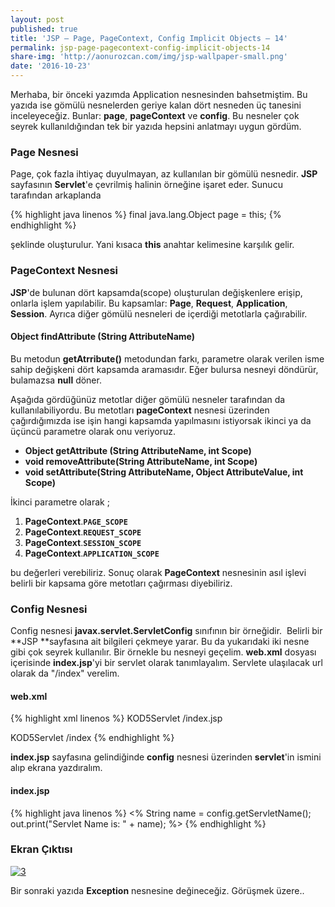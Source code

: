 ```yaml
---
layout: post
published: true
title: 'JSP – Page, PageContext, Config Implicit Objects – 14'
permalink: jsp-page-pagecontext-config-implicit-objects-14
share-img: 'http://aonurozcan.com/img/jsp-wallpaper-small.png'
date: '2016-10-23'
---
```

Merhaba, bir önceki yazımda Application nesnesinden bahsetmiştim. Bu yazıda ise gömülü nesnelerden geriye kalan dört nesneden üç tanesini inceleyeceğiz. Bunlar: **page**, **pageContext** ve **config**. Bu nesneler çok seyrek kullanıldığından tek bir yazıda hepsini anlatmayı uygun gördüm.

### Page Nesnesi
Page, çok fazla ihtiyaç duyulmayan, az kullanılan bir gömülü nesnedir. **JSP** sayfasının **Servlet**'e çevrilmiş halinin örneğine işaret eder. Sunucu tarafından arkaplanda

{% highlight java linenos %}
final java.lang.Object page = this;
{% endhighlight %}

şeklinde oluşturulur. Yani kısaca **this** anahtar kelimesine karşılık gelir.

### PageContext Nesnesi
**JSP**'de bulunan dört kapsamda(scope) oluşturulan değişkenlere erişip, onlarla işlem yapılabilir. Bu kapsamlar: **Page**, **Request**, **Application**, **Session**. 
Ayrıca diğer gömülü nesneleri de içerdiği metotlarla çağırabilir. 

#### Object findAttribute (String AttributeName)
Bu metodun **getAtrribute()** metodundan farkı, parametre olarak verilen isme sahip değişkeni dört kapsamda aramasıdır. Eğer bulursa nesneyi döndürür, bulamazsa **null** döner.

Aşağıda gördüğünüz metotlar diğer gömülü nesneler tarafından da kullanılabiliyordu. Bu metotları **pageContext** nesnesi üzerinden çağırdığımızda ise işin hangi kapsamda yapılmasını istiyorsak ikinci ya da üçüncü parametre olarak onu veriyoruz. 

* **Object getAttribute (String AttributeName, int Scope)**
* **void removeAttribute(String AttributeName, int Scope)**
* **void setAttribute(String AttributeName, Object AttributeValue, int Scope)**

İkinci parametre olarak ;

1.  **PageContext**.**``PAGE_SCOPE``**
2.  **PageContext**.**``REQUEST_SCOPE``**
3.  **PageContext**.**``SESSION_SCOPE``**
4.  **PageContext**.**``APPLICATION_SCOPE``**

bu değerleri verebiliriz. Sonuç olarak **PageContext** nesnesinin asıl işlevi belirli bir kapsama göre metotları çağırması diyebiliriz.

### Config Nesnesi

Config nesnesi **javax.servlet.ServletConfig** sınıfının bir örneğidir.  Belirli bir **JSP **sayfasına ait bilgileri çekmeye yarar. Bu da yukarıdaki iki nesne gibi çok seyrek kullanılır. Bir örnekle bu nesneyi geçelim. **web.xml** dosyası içerisinde **index.jsp**'yi bir servlet olarak tanımlayalım. Servlete ulaşılacak url olarak da "/index" verelim. 

#### web.xml


{% highlight xml linenos %}
<web-app>
  <servlet> 
  <servlet-name>KOD5Servlet</servlet-name> 
  <jsp-file>/index.jsp</jsp-file> 
  </servlet> 

  <servlet-mapping> 
  <servlet-name>KOD5Servlet</servlet-name> 
  <url-pattern>/index</url-pattern> 
  </servlet-mapping> 
</web-app>
{% endhighlight %}

**index.jsp** sayfasına gelindiğinde **config** nesnesi üzerinden **servlet**'in ismini alıp ekrana yazdıralım. 

#### index.jsp

{% highlight java linenos %}
<% 
String name = config.getServletName(); 
out.print("Servlet Name is: " + name); 
%>
{% endhighlight %}

### Ekran Çıktısı
[![3](http://kod5.org/wp-content/uploads/317.png)](http://kod5.org/wp-content/uploads/317.png) 

Bir sonraki yazıda **Exception** nesnesine değineceğiz. Görüşmek üzere..